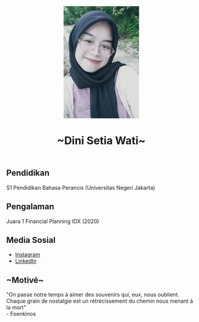 <!DOCTYPE html>
<html lang="en">
<head>
    <meta charset="UTF-8">
    <meta name="viewport" content="width=device-width, initial-scale=1.0">
</head>
<body>
    <header>
        <center>
        <img src="https://raw.githubusercontent.com/iniiidiniiii/iniiidiniiii/main/dini2.jpg" alt="dini" width="200px" style="margin: auto"></img>
        </center>
        <h1>~Dini Setia Wati~</h1> 
    </header>
    <section>
        <h2>Pendidikan</h2>
        <p>S1 Pendidikan Bahasa Perancis (Universitas Negeri Jakarta) </p>
    </section>
    <section>
        <h2>Pengalaman</h2>
        <p>Juara 1 Financial Planning IDX (2020)</p>
    </section>
    <section>
        <h2>Media Sosial</h2>
        <ul>
            <li><a href="https://www.instagram.com/diniiiiiii.1">Instagram</a></li>
            <li><a href="https://www.linkedin.com/in/dini-setia-wati-702564275?utm_source=share&utm_campaign=share_via&utm_content=profile&utm_medium=android_app">LinkedIn</a></li>
        </ul>
         <meta charset="UTF-8">
    <meta name="viewport" content="width=device-width, initial-scale=1.0">
     <h2>~Motivé~</h2>
        "On passe notre temps à aimer des souvenirs qui, eux, nous oublient. Chaque grain de nostalgie est un rétrécissement du chemin nous menant à la mort"
    </div>
    <div class="author">
        - Foenkinos
    </div>
</body>
</html>
    </section>
</body>
</html>
